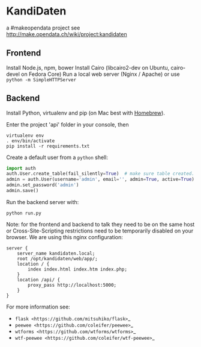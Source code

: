 # KandiDaten
a #makeopendata project
see http://make.opendata.ch/wiki/project:kandidaten

## Frontend

Install Node.js, npm, bower
Install Cairo (libcairo2-dev on Ubuntu, cairo-devel on Fedora Core)
Run a local web server (Nginx / Apache) or use `python -m SimpleHTTPServer`

## Backend

Install Python, virtualenv and pip (on Mac best with [Homebrew](http://brew.sh/)).

Enter the project 'api' folder in your console, then

```
virtualenv env
. env/bin/activate
pip install -r requirements.txt
```

Create a default user from a `python` shell:
```python
import auth
auth.User.create_table(fail_silently=True)  # make sure table created.
admin = auth.User(username='admin', email='', admin=True, active=True)
admin.set_password('admin')
admin.save()
```

Run the backend server with:
```
python run.py
```

Note: for the frontend and backend to talk they need to be on the same host
or Cross-Site-Scripting restrictions need to be temporarily disabled on your
browser. We are using this nginx configuration:
```
server {
    server_name kandidaten.local;
    root /opt/kandidaten/web/app/;
    location / {
        index index.html index.htm index.php;
    }
    location /api/ {
        proxy_pass http://localhost:5000;
    }
}
```

For more information see:

* `flask <https://github.com/mitsuhiko/flask>`_
* `peewee <https://github.com/coleifer/peewee>`_
* `wtforms <https://github.com/wtforms/wtforms>`_
* `wtf-peewee <https://github.com/coleifer/wtf-peewee>`_
